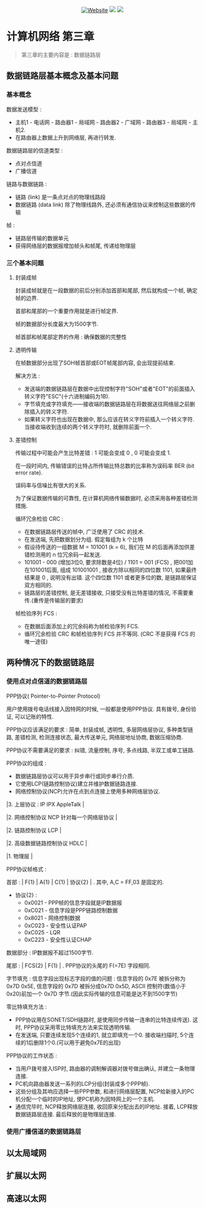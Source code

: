 <p align='center'>
<a href="https://oxygenpanda.github.io/" target="_blank"><img alt="Website" src="https://img.shields.io/badge/博客-劳振煜的知識倉儲-faf2f2.svg?style=flat-square&logo=Blogger"></a>
<a href="https://www.github.com/OXygenPanda" target="_blank"><img src="https://img.shields.io/badge/Github-@劳振煜-f3e1e1.svg?style=flat-square&logo=GitHub"></a>
<a href="https://i.loli.net/2020/11/11/SBZ2mFJGKLjUtTO.jpg" target="_blank"><img src="https://img.shields.io/badge/微信-@OXygen-f1d1d1.svg?style=flat-square&logo=WeChat"></a>


# 计算机网络 第三章

>   第三章的主要内容是 : 数据链路层

## 数据链路层基本概念及基本问题

### 基本概念

数据发送模型 :

-   主机1 - 电话网 - 路由器1 - 局域网 - 路由器2 - 广域网 - 路由器3 - 局域网 - 主机2.
-   在路由器上数据上升到网络层, 再进行转发.

数据链路层的信道类型 :

-   点对点信道
-   广播信道

链路与数据链路 :

-   链路 (link) 是一条点对点的物理线路段
-   数据链路 (data link) 除了物理线路外, 还必须有通信协议来控制这些数据的传输

帧 :

-   链路层传输的数据单元
-   获得网络层的数据报增加帧头和帧尾, 传递给物理层

### 三个基本问题

1.  封装成帧

    封装成帧就是在一段数据的前后分别添加首部和尾部, 然后就构成一个帧, 确定帧的边界.

    首部和尾部的一个重要作用就是进行帧定界.

    帧的数据部分长度最大为1500字节.

    帧首部和帧尾部定界的作用 : 确保数据的完整性

2.  透明传输

    在帧数据部分出现了SOH帧首部或EOT帧尾部内容, 会出现提前结束.

    解决方法 :

    -   发送端的数据链路层在数据中出现控制字符"SOH"或者"EOT"的前面插入转义字符"ESC"(十六进制编码为1B).
    -   字节填充或字符填充——接收端的数据链路层在将数据送往网络层之前删除插入的转义字符.
    -   如果转义字符也出现在数据中, 那么应该在转义字符前插入一个转义字符. 当接收端收到连续的两个转义字符时, 就删除前面一个.

3.  差错控制

    传输过程中可能会产生比特差错 : 1 可能会变成 0 , 0 可能会变成 1.

    在一段时间内, 传输错误的比特占所传输比特总数的比率称为误码率 BER (bit error rate).

    误码率与信噪比有很大的关系.

    为了保证数据传输的可靠性, 在计算机网络传输数据时, 必须采用各种差错检测措施.

    循环冗余检验 CRC :

    -   在数据链路层传送的帧中, 广泛使用了 CRC 的技术.
    -   在发送端, 先把数据划分为组. 假定每组为 k 个比特
    -   假设待传送的一组数据 M = 101001 (k = 6), 我们在 M 的后面再添加供差错检测用的 n 位冗余码一起发送.
    -   101001 - 000 (增加3位0, 要求除数是4位) / 1101 = 001 (FCS) , 把001加在101001后面, 组成 101001001 , 接收方除以相同的四位数 1101, 如果最终结果是 0 , 说明没有出错. 这个四位数 1101 或者更多位的数, 是链路层保证双方相同的.
    -   链路层的差错控制, 是无差错接收, 只接受没有比特差错的情况, 不需要重传.(重传是传输层的要求)

    帧检验序列 FCS :

    -   在数据后面添加上的冗余码称为帧检验序列 FCS.
    -   循环冗余检验 CRC 和帧检验序列 FCS 并不等同. (CRC 不是获得 FCS 的唯一途径)

## 两种情况下的数据链路层

### 使用点对点信道的数据链路层

PPP协议( Pointer-to-Pointer Protocol)

用户使用拨号电话线接入因特网的时候, 一般都是使用PPP协议. 具有拨号, 身份验证, 可以记账的特性.

PPP协议应该满足的要求 : 简单, 封装成帧, 透明性, 多层网络层协议, 多种类型链路, 差错检测, 检测连接状态, 最大传送单元, 网络层地址协商, 数据压缩协商.

PPP协议不需要满足的要求 : 纠错, 流量控制, 序号, 多点线路, 半双工或单工链路.

PPP协议的组成 :

-   数据链路层协议可以用于异步串行或同步串行介质.
-   它使用LCP(链路控制协议)建立并维护数据链路连接.
-   网络控制协议(NCP)允许在点到点连接上使用多种网络层协议.

|3. 上层协议 : IP IPX AppleTalk |

|2. 网络控制协议 NCP 针对每一个网络层协议 |

|2. 链路控制协议 LCP |

|2. 高级数据链路控制协议 HDLC |

|1. 物理层 |

PPP协议帧格式 :

首部 : | F{1} | A{1} | C{1} | 协议{2} | . 其中, A,C = FF,03 是固定的.

-   协议{2} :
    -   0x0021 - PPP帧的信息字段就是IP数据报
    -   0xC021 - 信息字段是PPP链路控制数据
    -   0x8021 - 网络控制数据
    -   0xC023 - 安全性认证PAP
    -   0xC025 - LQR
    -   0xC223 - 安全性认证CHAP

数据部分 : IP数据报不超过1500字节.

尾部 : | FCS{2} | F{1} | . PPP协议的头尾的 F(=7E) 字段相同.

字节填充 : 信息字段出现标志字段的值的问题 : 信息字段的 0x7E 被拆分称为0x7D 0x5E, 信息字段的 0x7D 被拆分成0x7D 0x5D, ASCII 控制符(数值小于0x20)前加一个 0x7D 字节.(因此实际传输的信息可能是达不到1500字节)

零比特填充方法 :

-   PPP协议用在SONET/SDH链路时, 是使用同步传输一连串的比特连续传送). 这时, PPP协议采用零比特填充方法来实现透明传输.
-   在发送端, 只要连续发现5个连续的1, 就立即填充一个0. 接收端扫描时, 5个连续的1后删除1个0.(可以用于避免0x7E的出现)

PPP协议的工作状态 :

-   当用户拨号接入ISP时, 路由器的调制解调器对拨号做出确认, 并建立一条物理连接.
-   PC机向路由器发送一系列的LCP分组(封装成多个PPP帧).
-   这些分组及其响应选择一些PPP参数, 和进行网络层配置, NCP给新接入的PC机分配一个临时的IP地址, 使PC机称为因特网上的一个主机.
-   通信完毕时, NCP释放网络层连接, 收回原来分配出去的IP地址. 接着, LCP释放数据链路层连接. 最后释放的是物理层连接.

### 使用广播信道的数据链路层

## 以太局域网

## 扩展以太网

## 高速以太网